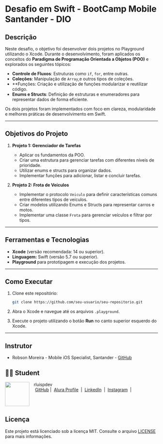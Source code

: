 # Desafio em Swift - BootCamp Mobile Santander - DIO

## Descrição

Neste desafio, o objetivo foi desenvolver dois projetos no Playground utilizando o Xcode. Durante o desenvolvimento, foram aplicados os conceitos do **Paradigma de Programação Orientada a Objetos (POO)** e explorados os seguintes tópicos:

- **Controle de Fluxos**: Estruturas como `if`, `for`, entre outras.
- **Coleções**: Manipulação de `Array`,e outros tipos de coleções.
- **Funções: Criação e utilização de funções modularizar e reutilizar código.
- **Enums e Structs**: Definição de estruturas e enumeradores para representar dados de forma eficiente.

Os dois projetos foram implementados com foco em clareza, modularidade e melhores práticas de desenvolvimento em Swift.

---

## Objetivos do Projeto

1. **Projeto 1: Gerenciador de Tarefas**
   - Aplicar os fundamentos da POO.
   - Criar uma estrutura para gerenciar tarefas com diferentes níveis de prioridade.
   - Utilizar enums e structs para organizar dados.
   - Implementar funções para adicionar, listar e concluir tarefas.

2. **Projeto 2: Frota de Veículos**
   - Implementar o protocolo `Veiculo` para definir características comuns entre diferentes tipos de veículos.
   - Criar modelos utilizando Enums e Structs para representar carros e motos.
   - Implementar uma classe `Frota` para gerenciar veículos e filtrar por tipos.

---

## Ferramentas e Tecnologias

- **Xcode** (versão recomendada: 14 ou superior).
- **Linguagem:** Swift (versão 5.7 ou superior).
- **Playground** para prototipagem e execução dos projetos.

---

## Como Executar

1. Clone este repositório:
   ```bash
   git clone https://github.com/seu-usuario/seu-repositorio.git
   ```

2. Abra o Xcode e navegue até os arquivos `.playground`.

3. Execute o projeto utilizando o botão **Run** no canto superior esquerdo do Xcode.

---

## Instrutor
 
-   Robson Moreira - Mobile iOS Specialist, Santander - [GitHub](https://github.com/robixnai)
 

## 👨‍💻 Student
<p>
    <img 
      align=left 
      margin=10 
      width=80 
      src="https://avatars.githubusercontent.com/u/128305083?s=96&v=4"
    />
    <p>&nbsp&nbsp&nbsprluispdev<br>
    &nbsp&nbsp&nbsp
    <a href="https://github.com/rluispdev">
    GitHub</a>&nbsp;|&nbsp;
     <a href="https://cursos.alura.com.br/user/rluisp"> Alura Profile</a>
&nbsp;|&nbsp;
    <a href="https://www.linkedin.com/in/rafael-luis-gonzaga-b11634186/">LinkedIn</a>
&nbsp;|&nbsp;
    <a href="https://www.instagram.com/rluispdevs?igsh=cnoxenpmaHY1amE0&utm_source=qr">
    Instagram</a>
&nbsp;|&nbsp;</p>
</p>
<br/><br/>
<p>



 
## Licença

Este projeto está licenciado sob a licença MIT. Consulte o arquivo [LICENSE](LICENSE) para mais informações.
